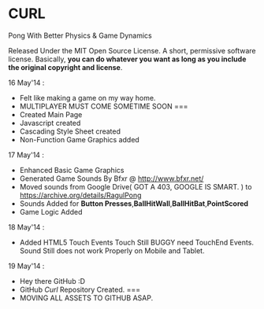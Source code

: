 CURL
====

Pong With Better Physics &amp; Game Dynamics

Released Under the MIT Open Source License. A short, permissive software license. Basically, **you can do whatever you want as long as you include the original copyright and license**.

16 May'14 :
- Felt like making a game on my way home.
- MULTIPLAYER MUST COME SOMETIME SOON
===
- Created Main Page
- Javascript created
- Cascading Style Sheet created
- Non-Function Game Graphics added

17 May'14 :
- Enhanced Basic Game Graphics
- Generated Game Sounds By Bfxr @ http://www.bfxr.net/
- Moved sounds from Google Drive( GOT A 403, GOOGLE IS SMART. ) to https://archive.org/details/RagulPong
- Sounds Added for **Button Presses**,**BallHitWall**,**BallHitBat**,**PointScored**
- Game Logic Added

18 May'14 :
- Added HTML5 Touch Events
        Touch Still BUGGY need TouchEnd Events.
        Sound Still does not work Properly on Mobile and Tablet. 
  
19 May'14 :
- Hey there GitHub :D
- GitHub *Curl* Repository Created.
===
- MOVING ALL ASSETS TO GITHUB ASAP.
